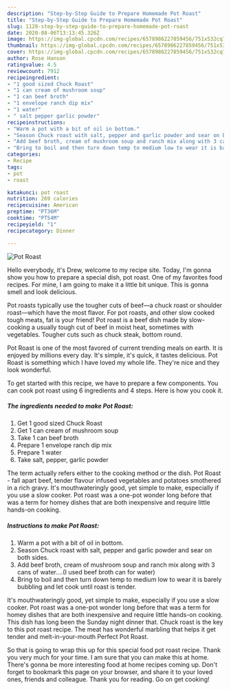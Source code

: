 ```yaml
---
description: "Step-by-Step Guide to Prepare Homemade Pot Roast"
title: "Step-by-Step Guide to Prepare Homemade Pot Roast"
slug: 1128-step-by-step-guide-to-prepare-homemade-pot-roast
date: 2020-08-06T13:13:45.326Z
image: https://img-global.cpcdn.com/recipes/6578986227859456/751x532cq70/pot-roast-recipe-main-photo.jpg
thumbnail: https://img-global.cpcdn.com/recipes/6578986227859456/751x532cq70/pot-roast-recipe-main-photo.jpg
cover: https://img-global.cpcdn.com/recipes/6578986227859456/751x532cq70/pot-roast-recipe-main-photo.jpg
author: Rose Hanson
ratingvalue: 4.5
reviewcount: 7912
recipeingredient:
- "1 good sized Chuck Roast"
- "1 can cream of mushroom soup"
- "1 can beef broth"
- "1 envelope ranch dip mix"
- "1 water"
- " salt pepper garlic powder"
recipeinstructions:
- "Warm a pot with a bit of oil in bottom."
- "Season Chuck roast with salt, pepper and garlic powder and sear on both sides."
- "Add beef broth, cream of mushroom soup and ranch mix along with 3 cans of water....(I used beef broth can for water)"
- "Bring to boil and then turn down temp to medium low to wear it is barely bubbling and let cook until roast is tender."
categories:
- Recipe
tags:
- pot
- roast

katakunci: pot roast 
nutrition: 269 calories
recipecuisine: American
preptime: "PT36M"
cooktime: "PT54M"
recipeyield: "1"
recipecategory: Dinner

---
```



![Pot Roast](https://img-global.cpcdn.com/recipes/6578986227859456/751x532cq70/pot-roast-recipe-main-photo.jpg)

Hello everybody, it's Drew, welcome to my recipe site. Today, I'm gonna show you how to prepare a special dish, pot roast. One of my favorites food recipes. For mine, I am going to make it a little bit unique. This is gonna smell and look delicious.

Pot roasts typically use the tougher cuts of beef—a chuck roast or shoulder roast—which have the most flavor. For pot roasts, and other slow cooked tough meats, fat is your friend! Pot roast is a beef dish made by slow-cooking a usually tough cut of beef in moist heat, sometimes with vegetables. Tougher cuts such as chuck steak, bottom round.

Pot Roast is one of the most favored of current trending meals on earth. It is enjoyed by millions every day. It's simple, it's quick, it tastes delicious. Pot Roast is something which I have loved my whole life. They're nice and they look wonderful.


To get started with this recipe, we have to prepare a few components. You can cook pot roast using 6 ingredients and 4 steps. Here is how you cook it.

<!--inarticleads1-->

##### The ingredients needed to make Pot Roast:

1. Get 1 good sized Chuck Roast
1. Get 1 can cream of mushroom soup
1. Take 1 can beef broth
1. Prepare 1 envelope ranch dip mix
1. Prepare 1 water
1. Take  salt, pepper, garlic powder


The term actually refers either to the cooking method or the dish. Pot Roast - fall apart beef, tender flavour infused vegetables and potatoes smothered in a rich gravy. It&#39;s mouthwateringly good, yet simple to make, especially if you use a slow cooker. Pot roast was a one-pot wonder long before that was a term for homey dishes that are both inexpensive and require little hands-on cooking. 

<!--inarticleads2-->

##### Instructions to make Pot Roast:

1. Warm a pot with a bit of oil in bottom.
1. Season Chuck roast with salt, pepper and garlic powder and sear on both sides.
1. Add beef broth, cream of mushroom soup and ranch mix along with 3 cans of water....(I used beef broth can for water)
1. Bring to boil and then turn down temp to medium low to wear it is barely bubbling and let cook until roast is tender.


It&#39;s mouthwateringly good, yet simple to make, especially if you use a slow cooker. Pot roast was a one-pot wonder long before that was a term for homey dishes that are both inexpensive and require little hands-on cooking. This dish has long been the Sunday night dinner that. Chuck roast is the key to this pot roast recipe. The meat has wonderful marbling that helps it get tender and melt-in-your-mouth Perfect Pot Roast. 

So that is going to wrap this up for this special food pot roast recipe. Thank you very much for your time. I am sure that you can make this at home. There's gonna be more interesting food at home recipes coming up. Don't forget to bookmark this page on your browser, and share it to your loved ones, friends and colleague. Thank you for reading. Go on get cooking!
